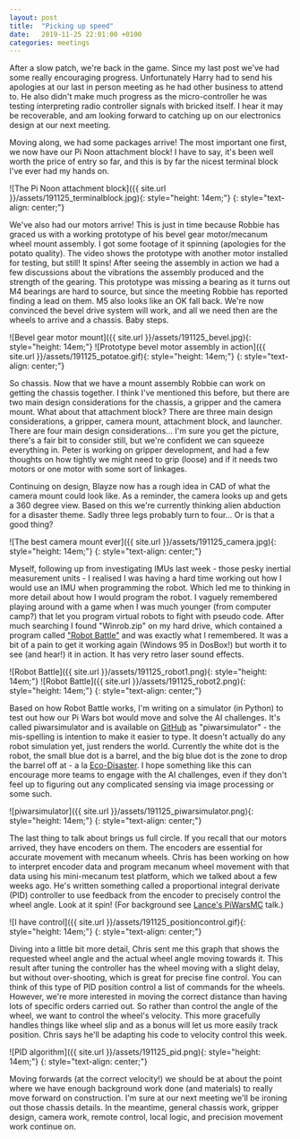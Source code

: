 ```yaml
---
layout: post
title:  "Picking up speed"
date:   2019-11-25 22:01:00 +0100
categories: meetings
---
```


After a slow patch, we're back in the game. Since my last post we've had some really encouraging progress. Unfortunately Harry had to send his apologies at our last in person meeting as he had other business to attend to. He also didn't make much progress as the micro-controller he was testing interpreting radio controller signals with bricked itself. I hear it may be recoverable, and am looking forward to catching up on our electronics design at our next meeting.

Moving along, we had some packages arrive! The most important one first, we now have our Pi Noon attachment block! I have to say, it's been well worth the price of entry so far, and this is by far the nicest terminal block I've ever had my hands on.

![The Pi Noon attachment block]({{ site.url }}/assets/191125_terminalblock.jpg){: style="height: 14em;"}
{: style="text-align: center;"}

We've also had our motors arrive! This is just in time because Robbie has graced us with a working prototype of his bevel gear motor/mecanum wheel mount assembly. I got some footage of it spinning (apologies for the potato quality). The video shows the prototype with another motor installed for testing, but still! It spins! After seeing the assembly in action we had a few discussions about the vibrations the assembly produced and the strength of the gearing. This prototype was missing a bearing as it turns out M4 bearings are hard to source, but since the meeting Robbie has reported finding a lead on them. M5 also looks like an OK fall back. We're now convinced the bevel drive system will work, and all we need then are the wheels to arrive and a chassis. Baby steps.

![Bevel gear motor mount]({{ site.url }}/assets/191125_bevel.jpg){: style="height: 14em;"} ![Prototype bevel motor assembly in action]({{ site.url }}/assets/191125_potatoe.gif){: style="height: 14em;"}
{: style="text-align: center;"}

So chassis. Now that we have a mount assembly Robbie can work on getting the chassis together. I think I've mentioned this before, but there are two main design considerations for the chassis, a gripper and the camera mount. What about that attachment block? There are three main design considerations, a gripper, camera mount, attachment block, and launcher. There are four main design considerations... I'm sure you get the picture, there's a fair bit to consider still, but we're confident we can squeeze everything in. Peter is working on gripper development, and had a few thoughts on how tightly we might need to grip (loose) and if it needs two motors or one motor with some sort of linkages. 

Continuing on design, Blayze now has a rough idea in CAD of what the camera mount could look like. As a reminder, the camera looks up and gets a 360 degree view. Based on this we're currently thinking alien abduction for a disaster theme. Sadly three legs probably turn to four... Or is that a good thing?

![The best camera mount ever]({{ site.url }}/assets/191125_camera.jpg){: style="height: 14em;"}
{: style="text-align: center;"}

Myself, following up from investigating IMUs last week - those pesky inertial measurement units - I realised I was having a hard time working out how I would use an IMU when programming the robot. Which led me to thinking in more detail about how I would program the robot. I vaguely remembered playing around with a game when I was much younger (from computer camp?) that let you program virtual robots to fight with pseudo code. After much searching I found "Winrob.zip" on my hard drive, which contained a program called ["Robot Battle"](https://en.wikipedia.org/wiki/Robot_Battle) and was exactly what I remembered. It was a bit of a pain to get it working again (Windows 95 in DosBox!) but worth it to see (and hear!) it in action. It has very retro laser sound effects.

![Robot Battle]({{ site.url }}/assets/191125_robot1.png){: style="height: 14em;"} ![Robot Battle]({{ site.url }}/assets/191125_robot2.png){: style="height: 14em;"} 
{: style="text-align: center;"}

Based on how Robot Battle works, I'm writing on a simulator (in Python) to test out how our Pi Wars bot would move and solve the AI challenges. It's called piwarsimulator and is available on [GitHub](https://github.com/ShefBots/piwarsimulator/) as "piwarsimulator" - the mis-spelling is intention to make it easier to type. It doesn't actually do any robot simulation yet, just renders the world. Currently the white dot is the robot, the small blue dot is a barrel, and the big blue dot is the zone to drop the barrel off at - a la [Eco-Disaster](https://piwars.org/2020-competition/challenges/eco-disaster/). I hope something like this can encourage more teams to engage with the AI challenges, even if they don't feel up to figuring out any complicated sensing via image processing or some such.

![piwarsimulator]({{ site.url }}/assets/191125_piwarsimulator.png){: style="height: 14em;"}
{: style="text-align: center;"}

The last thing to talk about brings us full circle. If you recall that our motors arrived, they have encoders on them. The encoders are essential for accurate movement with mecanum wheels. Chris has been working on how to interpret encoder data and program mecanum wheel movement with that data using his mini-mecanum test platform, which we talked about a few weeks ago. He's written something called a proportional integral derivate (PID) controller to use feedback from the encoder to precisely control the wheel angle. Look at it spin! (For background see [Lance's PiWarsMC](https://www.youtube.com/watch?v=gracBYtL0qM) talk.)

![I have control]({{ site.url }}/assets/191125_positioncontrol.gif){: style="height: 14em;"} 
{: style="text-align: center;"}

Diving into a little bit more detail, Chris sent me this graph that shows the requested wheel angle and the actual wheel angle moving towards it. This result after tuning the controller has the wheel moving with a slight delay, but without over-shooting, which is great for precise fine control. You can think of this type of PID position control a list of commands for the wheels. However, we're more interested in moving the correct distance than having lots of specific orders carried out. So rather than control the angle of the wheel, we want to control the wheel's velocity. This more gracefully handles things like wheel slip and as a bonus will let us more easily track position. Chris says he'll be adapting his code to velocity control this week.

![PID algorithm]({{ site.url }}/assets/191125_pid.png){: style="height: 14em;"}
{: style="text-align: center;"}

Moving forwards (at the correct velocity!) we should be at about the point where we have enough background work done (and materials) to really move forward on construction. I'm sure at our next meeting we'll be ironing out those chassis details. In the meantime, general chassis work, gripper design, camera work, remote control, local logic, and precision movement work continue on.
